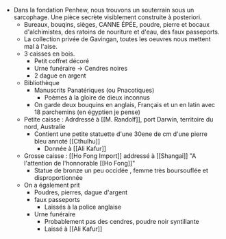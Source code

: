 - Dans la fondation Penhew, nous trouvons un souterrain sous un sarcophage. Une pièce secrète visiblement construite à posteriori.
	- Bureaux, bouqins, sièges, CANNE ÉPÉE, poudre, pierre et bocaux d'alchimistes, des ratoins de nouriture et d'eau, des faux passeports.
	- La collection privée de Gavingan, toutes les oeuvres nous mettent mal à l'aise.
	- 3 caisses en bois.
		- Petit coffret décoré
		- Urne funéraire -> Cendres noires
		- 2 dague en argent
	- Bibliothèque
		- Manuscrits Panatériques (ou Pnacotiques)
			- Poèmes à la gloire de dieux inconnus
		- On garde deux bouquins en anglais, Français et un en latin avec 18 parchemins (en égyptien je pense)
	- Petite caisse : Adrdressé à [[M. Randolf]], port Darwin, territoire du nord, Australie
		- Contient une petite statuette d'une 30ene de cm d'une pierre bleu annoté [[Cthulhu]]
			- Donnée à [[Ali Kafur]]
	- Grosse caisse : [[Ho Fong Import]] addressé à [[Shangai]] "A l'attention de l'honnorable [[Ho Fong]]"
		- Statue de bronze un peu occidée , femme très boursouflée et disproportionnée
	- On a également prit
		- Poudres, pierres, dague d'argent
		- faux passeports
			- Laissés à la police anglaise
		- Urne funéraire
			- Probablement pas des cendres, poudre noir syntillante
			- Laissé à [[Ali Kafur]]
